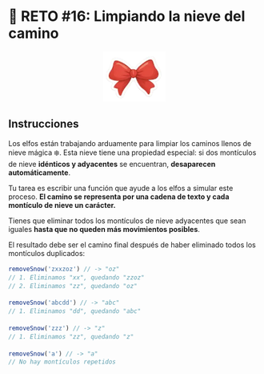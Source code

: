 # :date: RETO #16: Limpiando la nieve del camino

<p align="center">
  <a href="https://adventjs.dev/es/challenges/2024/16">
    <img src="../../assets/2024/challenge16.webp" height="100" />
  </a>
 </p>


## Instrucciones

Los elfos están trabajando arduamente para limpiar los caminos llenos de nieve mágica ❄️. Esta nieve tiene una propiedad especial: si dos montículos de nieve **idénticos y adyacentes** se encuentran, **desaparecen automáticamente**.

Tu tarea es escribir una función que ayude a los elfos a simular este proceso. **El camino se representa por una cadena de texto y cada montículo de nieve un carácter.**

Tienes que eliminar todos los montículos de nieve adyacentes que sean iguales **hasta que no queden más movimientos posibles**.

El resultado debe ser el camino final después de haber eliminado todos los montículos duplicados:

```js
removeSnow('zxxzoz') // -> "oz"
// 1. Eliminamos "xx", quedando "zzoz"
// 2. Eliminamos "zz", quedando "oz"

removeSnow('abcdd') // -> "abc"
// 1. Eliminamos "dd", quedando "abc"

removeSnow('zzz') // -> "z"
// 1. Eliminamos "zz", quedando "z"

removeSnow('a') // -> "a"
// No hay montículos repetidos
```
